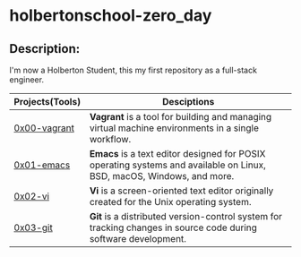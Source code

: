 # holbertonschool-zero_day

## Description:

I'm now a Holberton Student, this my first repository as a full-stack engineer.

**Projects(Tools)** | **Desciptions**
--- | ---
[0x00-vagrant](https://github.com/Jenni-Foued/holbertonschool-zero_day/tree/master/0x00-vagrant) | **Vagrant** is a tool for building and managing virtual machine environments in a single workflow.
[0x01-emacs](https://github.com/Jenni-Foued/holbertonschool-zero_day/tree/master/0x01-emacs) | **Emacs** is a text editor designed for POSIX operating systems and available on Linux, BSD, macOS, Windows, and more.
[0x02-vi](https://github.com/Jenni-Foued/holbertonschool-zero_day/tree/master/0x02-vi) | **Vi** is a screen-oriented text editor originally created for the Unix operating system.
[0x03-git](https://github.com/Jenni-Foued/holbertonschool-zero_day/tree/master/0x03-git) | **Git** is a distributed version-control system for tracking changes in source code during software development. 